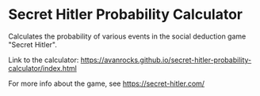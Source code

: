 # Secret Hitler Probability Calculator

Calculates the probability of various events in the social deduction game "Secret Hitler".

Link to the calculator: https://avanrocks.github.io/secret-hitler-probability-calculator/index.html

For more info about the game, see https://secret-hitler.com/
